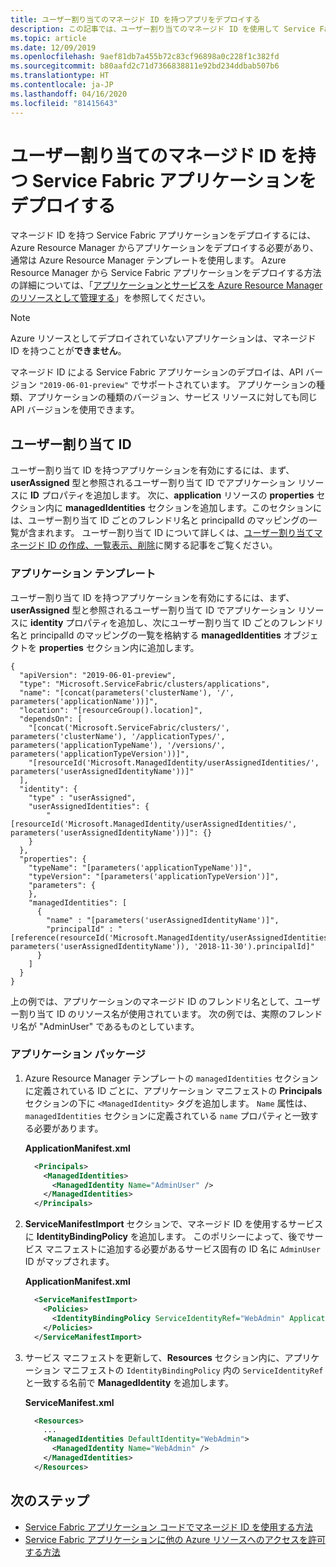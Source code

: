 ```yaml
---
title: ユーザー割り当てのマネージド ID を持つアプリをデプロイする
description: この記事では、ユーザー割り当てのマネージド ID を使用して Service Fabric アプリケーションをデプロイする方法について説明します
ms.topic: article
ms.date: 12/09/2019
ms.openlocfilehash: 9aef81db7a455b72c83cf96898a0c228f1c382fd
ms.sourcegitcommit: b80aafd2c71d7366838811e92bd234ddbab507b6
ms.translationtype: HT
ms.contentlocale: ja-JP
ms.lasthandoff: 04/16/2020
ms.locfileid: "81415643"
---
```

# <a name="deploy-service-fabric-application-with-a-user-assigned-managed-identity"></a>ユーザー割り当てのマネージド ID を持つ Service Fabric アプリケーションをデプロイする

マネージド ID を持つ Service Fabric アプリケーションをデプロイするには、Azure Resource Manager からアプリケーションをデプロイする必要があり、通常は Azure Resource Manager テンプレートを使用します。 Azure Resource Manager から Service Fabric アプリケーションをデプロイする方法の詳細については、「[アプリケーションとサービスを Azure Resource Manager のリソースとして管理する](service-fabric-application-arm-resource.md)」を参照してください。

> [!NOTE] 
> 
> Azure リソースとしてデプロイされていないアプリケーションは、マネージド ID を持つことが**できません**。 
>
> マネージド ID による Service Fabric アプリケーションのデプロイは、API バージョン `"2019-06-01-preview"` でサポートされています。 アプリケーションの種類、アプリケーションの種類のバージョン、サービス リソースに対しても同じ API バージョンを使用できます。
>

## <a name="user-assigned-identity"></a>ユーザー割り当て ID

ユーザー割り当て ID を持つアプリケーションを有効にするには、まず、**userAssigned** 型と参照されるユーザー割り当て ID でアプリケーション リソースに **ID** プロパティを追加します。 次に、**application** リソースの **properties** セクション内に **managedIdentities** セクションを追加します。このセクションには、ユーザー割り当て ID ごとのフレンドリ名と principalId のマッピングの一覧が含まれます。 ユーザー割り当て ID について詳しくは、[ユーザー割り当てマネージド ID の作成、一覧表示、削除](https://docs.microsoft.com/azure/active-directory/managed-identities-azure-resources/how-to-manage-ua-identity-powershell)に関する記事をご覧ください。

### <a name="application-template"></a>アプリケーション テンプレート

ユーザー割り当て ID を持つアプリケーションを有効にするには、まず、**userAssigned** 型と参照されるユーザー割り当て ID でアプリケーション リソースに **identity** プロパティを追加し、次にユーザー割り当て ID ごとのフレンドリ名と principalId のマッピングの一覧を格納する **managedIdentities** オブジェクトを **properties** セクション内に追加します。

    {
      "apiVersion": "2019-06-01-preview",
      "type": "Microsoft.ServiceFabric/clusters/applications",
      "name": "[concat(parameters('clusterName'), '/', parameters('applicationName'))]",
      "location": "[resourceGroup().location]",
      "dependsOn": [
        "[concat('Microsoft.ServiceFabric/clusters/', parameters('clusterName'), '/applicationTypes/', parameters('applicationTypeName'), '/versions/', parameters('applicationTypeVersion'))]",
        "[resourceId('Microsoft.ManagedIdentity/userAssignedIdentities/', parameters('userAssignedIdentityName'))]"
      ],
      "identity": {
        "type" : "userAssigned",
        "userAssignedIdentities": {
            "[resourceId('Microsoft.ManagedIdentity/userAssignedIdentities/', parameters('userAssignedIdentityName'))]": {}
        }
      },
      "properties": {
        "typeName": "[parameters('applicationTypeName')]",
        "typeVersion": "[parameters('applicationTypeVersion')]",
        "parameters": {
        },
        "managedIdentities": [
          {
            "name" : "[parameters('userAssignedIdentityName')]",
            "principalId" : "[reference(resourceId('Microsoft.ManagedIdentity/userAssignedIdentities/', parameters('userAssignedIdentityName')), '2018-11-30').principalId]"
          }
        ]
      }
    }

上の例では、アプリケーションのマネージド ID のフレンドリ名として、ユーザー割り当て ID のリソース名が使用されています。 次の例では、実際のフレンドリ名が "AdminUser" であるものとしています。

### <a name="application-package"></a>アプリケーション パッケージ

1. Azure Resource Manager テンプレートの `managedIdentities` セクションに定義されている ID ごとに、アプリケーション マニフェストの **Principals** セクションの下に `<ManagedIdentity>` タグを追加します。 `Name` 属性は、`managedIdentities` セクションに定義されている `name` プロパティと一致する必要があります。

    **ApplicationManifest.xml**

    ```xml
      <Principals>
        <ManagedIdentities>
          <ManagedIdentity Name="AdminUser" />
        </ManagedIdentities>
      </Principals>
    ```

2. **ServiceManifestImport** セクションで、マネージド ID を使用するサービスに **IdentityBindingPolicy** を追加します。 このポリシーによって、後でサービス マニフェストに追加する必要があるサービス固有の ID 名に `AdminUser` ID がマップされます。

    **ApplicationManifest.xml**

    ```xml
      <ServiceManifestImport>
        <Policies>
          <IdentityBindingPolicy ServiceIdentityRef="WebAdmin" ApplicationIdentityRef="AdminUser" />
        </Policies>
      </ServiceManifestImport>
    ```

3. サービス マニフェストを更新して、**Resources** セクション内に、アプリケーション マニフェストの `IdentityBindingPolicy` 内の `ServiceIdentityRef` と一致する名前で **ManagedIdentity** を追加します。

    **ServiceManifest.xml**

    ```xml
      <Resources>
        ...
        <ManagedIdentities DefaultIdentity="WebAdmin">
          <ManagedIdentity Name="WebAdmin" />
        </ManagedIdentities>
      </Resources>
    ```

## <a name="next-steps"></a>次のステップ

* [Service Fabric アプリケーション コードでマネージド ID を使用する方法](how-to-managed-identity-service-fabric-app-code.md)
* [Service Fabric アプリケーションに他の Azure リソースへのアクセスを許可する方法](how-to-grant-access-other-resources.md)
